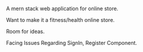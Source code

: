 A mern stack web application for online store.

Want to make it a fitness/health online store.

Room for ideas.

Facing Issues Regarding SignIn, Register Component.


